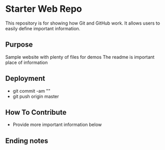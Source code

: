 # Starter Web Repo

This repository is for showing how Git and GitHub work. It allows users to easily define important information.

## Purpose

Sample website with plenty of files for demos
The readme is important place of information

## Deployment
- git commit -am ""
- git push origin master

## How To Contribute
- Provide more important information below

## Ending notes